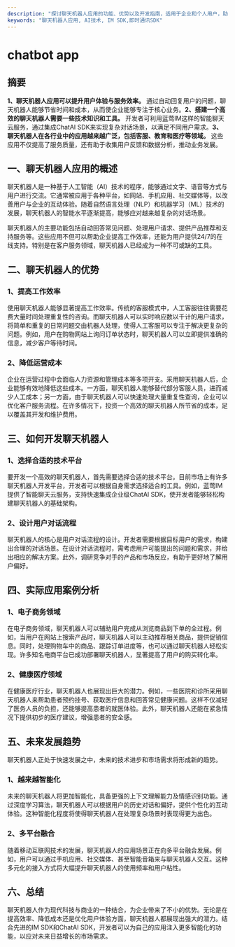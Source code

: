 ```yaml
---
description: "探讨聊天机器人应用的功能、优势以及开发指南，适用于企业和个人用户，助力提供更好的用户体验。"
keywords: "聊天机器人应用, AI技术, IM SDK,即时通讯SDK"
---
```

# chatbot app

## 摘要

**1、聊天机器人应用可以提升用户体验与服务效率。** 通过自动回复用户的问题，聊天机器人能够节省时间和成本，从而使企业能够专注于核心业务。**2、搭建一个高效的聊天机器人需要一些技术知识和工具。** 开发者可利用蓝莺IM这样的智能聊天云服务，通过集成ChatAI SDK来实现复杂对话场景，以满足不同用户需求。**3、聊天机器人在各行业中的应用越来越广泛，包括客服、教育和医疗等领域。** 这些应用不仅提高了服务质量，还有助于收集用户反馈和数据分析，推动业务发展。

## 一、聊天机器人应用的概述

聊天机器人是一种基于人工智能（AI）技术的程序，能够通过文字、语音等方式与用户进行交流。它通常被应用于各种平台，如网站、手机应用、社交媒体等，以改善用户与企业的互动体验。随着自然语言处理（NLP）和机器学习（ML）技术的发展，聊天机器人的智能水平逐渐提高，能够应对越来越复杂的对话场景。

聊天机器人的主要功能包括自动回答常见问题、处理用户请求、提供产品推荐和支持服务等。这些应用不但可以帮助企业提高工作效率，还能为用户提供24/7的在线支持。特别是在客户服务领域，聊天机器人已经成为一种不可或缺的工具。

## 二、聊天机器人的优势

### 1、提高工作效率

使用聊天机器人能够显著提高工作效率。传统的客服模式中，人工客服往往需要花费大量时间处理重复性的咨询。而聊天机器人可以实时响应数以千计的用户请求，将简单和重复的日常问题交由机器人处理，使得人工客服可以专注于解决更复杂的问题。例如，用户在购物网站上询问订单状态时，聊天机器人可以立即提供准确的信息，减少客户等待时间。

### 2、降低运营成本

企业在运营过程中会面临人力资源和管理成本等多项开支。采用聊天机器人后，企业能够有效地降低这些成本。一方面，聊天机器人能够替代部分客服人员，进而减少人工成本；另一方面，由于聊天机器人可以快速处理大量重复性查询，企业可以优化客户服务流程。在许多情况下，投资一个高效的聊天机器人所节省的成本，足以覆盖其开发和维护费用。

## 三、如何开发聊天机器人

### 1、选择合适的技术平台

要开发一个高效的聊天机器人，首先需要选择合适的技术平台。目前市场上有许多聊天机器人开发平台，开发者可以根据自身需求选择适合的工具。例如，蓝莺IM提供了智能聊天云服务，支持快速集成企业级ChatAI SDK，使开发者能够轻松构建聊天机器人的基础架构。

### 2、设计用户对话流程

聊天机器人的核心是用户对话流程的设计。开发者需要根据目标用户的需求，构建出合理的对话场景。在设计对话流程时，需考虑用户可能提出的问题和需求，并给出相应的解决方案。此外，调研竞争对手的产品和市场反应，有助于更好地了解用户偏好。

## 四、实际应用案例分析

### 1、电子商务领域

在电子商务领域，聊天机器人可以辅助用户完成从浏览商品到下单的全过程。例如，当用户在网站上搜索产品时，聊天机器人可以主动推荐相关商品，提供促销信息。同时，处理购物车中的商品、跟踪订单进度等，也可以通过聊天机器人轻松实现。许多知名电商平台已成功部署聊天机器人，显著提高了用户的购买转化率。

### 2、健康医疗领域

在健康医疗行业，聊天机器人也展现出巨大的潜力。例如，一些医院和诊所采用聊天机器人来帮助患者预约挂号、获取医疗信息和回答常见健康问题。这样不仅减轻了医务人员的负担，还能够提高患者的就医体验。此外，聊天机器人还能在紧急情况下提供初步的医疗建议，增强患者的安全感。

## 五、未来发展趋势

聊天机器人正处于快速发展之中，未来的技术进步和市场需求将形成新的趋势。

### 1、越来越智能化 

未来的聊天机器人将更加智能化，具备更强的上下文理解能力及情感识别功能。通过深度学习算法，聊天机器人可以根据用户的历史对话和偏好，提供个性化的互动体验。这种智能化程度将使得聊天机器人在处理复杂场景时表现得更为出色。

### 2、多平台融合

随着移动互联网技术的发展，聊天机器人的应用场景正在向多平台融合发展。例如，用户可以通过手机应用、社交媒体、甚至智能音箱来与聊天机器人交互。这种多元化的接入方式将大幅提升聊天机器人的使用频率和用户粘性。

## 六、总结

聊天机器人作为现代科技与商业的一种结合，为企业带来了不小的优势。无论是在提高效率、降低成本还是优化用户体验方面，聊天机器人都展现出强大的潜力。结合先进的IM SDK和ChatAI SDK，开发者可以为自己的应用注入更多智能化的功能，以应对未来日益增长的市场需求。
